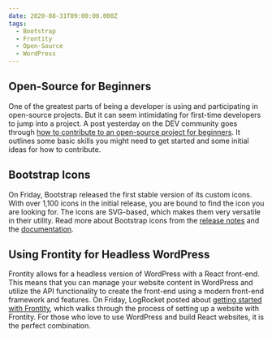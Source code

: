 ```yaml
---
date: 2020-08-31T09:00:00.000Z
tags:
  - Bootstrap
  - Frontity
  - Open-Source
  - WordPress
---
```


## Open-Source for Beginners

One of the greatest parts of being a developer is using and participating in open-source projects. But it can seem intimidating for first-time developers to jump into a project. A post yesterday on the DEV community goes through [how to contribute to an open-source project for beginners](https://dev.to/tracycss/open-source-contribution-for-beginners-1mhe). It outlines some basic skills you might need to get started and some initial ideas for how to contribute.

## Bootstrap Icons

On Friday, Bootstrap released the first stable version of its custom icons. With over 1,100 icons in the initial release, you are bound to find the icon you are looking for. The icons are SVG-based, which makes them very versatile in their utility. Read more about Bootstrap icons from the [release notes](https://blog.getbootstrap.com/2020/08/28/bootstrap-icons-stable/) and the [documentation](https://icons.getbootstrap.com/).

## Using Frontity for Headless WordPress

Frontity allows for a headless version of WordPress with a React front-end. This means that you can manage your website content in WordPress and utilize the API functionality to create the front-end using a modern front-end framework and features. On Friday, LogRocket posted about [getting started with Frontity](https://blog.logrocket.com/getting-started-with-frontity/), which walks through the process of setting up a website with Frontity. For those who love to use WordPress and build React websites, it is the perfect combination.
